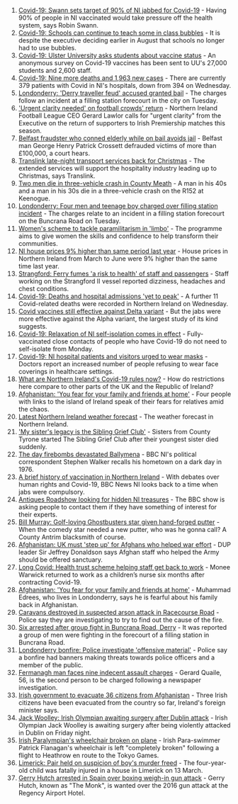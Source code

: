 1. [Covid-19: Swann sets target of 90% of NI jabbed for Covid-19](https://www.bbc.co.uk/news/uk-northern-ireland-58269477) - Having 90% of people in NI vaccinated would take pressure off the health system, says Robin Swann.
2. [Covid-19: Schools can continue to teach some in class bubbles](https://www.bbc.co.uk/news/uk-northern-ireland-58262835) - It is despite the executive deciding earlier in August that schools no longer had to use bubbles.
3. [Covid-19: Ulster University asks students about vaccine status](https://www.bbc.co.uk/news/uk-northern-ireland-58261413) - An anonymous survey on Covid-19 vaccines has been sent to UU's 27,000 students and 2,600 staff.
4. [Covid-19: Nine more deaths and 1,963 new cases](https://www.bbc.co.uk/news/uk-northern-ireland-58272003) - There are currently 379 patients with Covid in NI's hospitals, down from 394 on Wednesday.
5. [Londonderry: 'Derry traveller feud' accused granted bail](https://www.bbc.co.uk/news/uk-northern-ireland-foyle-west-58273879) - The charges follow an incident at a filling station forecourt in the city on Tuesday.
6. ['Urgent clarity needed' on football crowds' return](https://www.bbc.co.uk/sport/football/58267160) - Northern Ireland Football League CEO Gerard Lawlor calls for "urgent clarity" from the Executive on the return of supporters to Irish Premiership matches this season.
7. [Belfast fraudster who conned elderly while on bail avoids jail](https://www.bbc.co.uk/news/uk-northern-ireland-58272044) - Belfast man George Henry Patrick Crossett defrauded victims of more than £100,000, a court hears.
8. [Translink late-night transport services back for Christmas](https://www.bbc.co.uk/news/uk-northern-ireland-58267784) - The extended services will support the hospitality industry leading up to Christmas, says Translink.
9. [Two men die in three-vehicle crash in County Meath](https://www.bbc.co.uk/news/world-europe-58272004) - A man in his 40s and a man in his 30s die in a three-vehicle crash on the R152 at Keenogue.
10. [Londonderry: Four men and teenage boy charged over filling station incident](https://www.bbc.co.uk/news/uk-northern-ireland-foyle-west-58267715) - The charges relate to an incident in a filling station forecourt on the Buncrana Road on Tuesday.
11. [Women's scheme to tackle paramilitarism in 'limbo'](https://www.bbc.co.uk/news/uk-northern-ireland-58199884) - The programme aims to give women the skills and confidence to help transform their communities.
12. [NI house prices 9% higher than same period last year](https://www.bbc.co.uk/news/uk-northern-ireland-58256311) - House prices in Northern Ireland from March to June were 9% higher than the same time last year.
13. [Strangford: Ferry fumes 'a risk to health' of staff and passengers](https://www.bbc.co.uk/news/uk-northern-ireland-58257165) - Staff working on the Strangford II vessel reported dizziness, headaches and chest conditions.
14. [Covid-19: Deaths and hospital admissions 'yet to peak'](https://www.bbc.co.uk/news/uk-northern-ireland-58262657) - A further 11 Covid-related deaths were recorded in Northern Ireland on Wednesday.
15. [Covid vaccines still effective against Delta variant](https://www.bbc.co.uk/news/health-58257863) - But the jabs were more effective against the Alpha variant, the largest study of its kind suggests.
16. [Covid-19: Relaxation of NI self-isolation comes in effect](https://www.bbc.co.uk/news/uk-northern-ireland-58205347) - Fully-vaccinated close contacts of people who have Covid-19 do not need to self-isolate from Monday.
17. [Covid-19: NI hospital patients and visitors urged to wear masks](https://www.bbc.co.uk/news/uk-northern-ireland-58222366) - Doctors report an increased number of people refusing to wear face coverings in healthcare settings.
18. [What are Northern Ireland's Covid-19 rules now?](https://www.bbc.co.uk/news/uk-northern-ireland-58175159) - How do restrictions here compare to other parts of the UK and the Republic of Ireland?
19. [Afghanistan: 'You fear for your family and friends at home'](https://www.bbc.co.uk/news/uk-northern-ireland-58241343) - Four people with links to the island of Ireland speak of their fears for relatives amid the chaos.
20. [Latest Northern Ireland weather forecast](https://www.bbc.co.uk/news/uk-northern-ireland-26018439) - The weather forecast in Northern Ireland.
21. ['My sister's legacy is the Sibling Grief Club'](https://www.bbc.co.uk/news/uk-northern-ireland-58175239) - Sisters from County Tyrone started The Sibling Grief Club after their youngest sister died suddenly.
22. [The day firebombs devastated Ballymena](https://www.bbc.co.uk/news/uk-northern-ireland-58171539) - BBC NI's political correspondent Stephen Walker recalls his hometown on a dark day in 1976.
23. [A brief history of vaccination in Northern Ireland](https://www.bbc.co.uk/news/uk-northern-ireland-58086919) - With debates over human rights and Covid-19, BBC News NI looks back to a time when jabs were compulsory.
24. [Antiques Roadshow looking for hidden NI treasures](https://www.bbc.co.uk/news/uk-northern-ireland-58161934) - The BBC show is asking people to contact them if they have something of interest for their experts.
25. [Bill Murray: Golf-loving Ghostbusters star given hand-forged putter](https://www.bbc.co.uk/news/uk-northern-ireland-58263907) - When the comedy star needed a new putter, who was he gonna call? A County Antrim blacksmith of course.
26. [Afghanistan: UK must 'step up' for Afghans who helped war effort](https://www.bbc.co.uk/news/uk-northern-ireland-58258473) - DUP leader Sir Jeffrey Donaldson says Afghan staff who helped the Army should be offered sanctuary.
27. [Long Covid: Health trust scheme helping staff get back to work](https://www.bbc.co.uk/news/uk-northern-ireland-58245536) - Monee Warwick returned to work as a children’s nurse six months after contracting Covid-19.
28. [Afghanistan: 'You fear for your family and friends at home'](https://www.bbc.co.uk/news/uk-northern-ireland-58245538) - Muhammad Edrees, who lives in Londonderry, says he is fearful about his family back in Afghanistan.
29. [Caravans destroyed in suspected arson attack in Racecourse Road](https://www.bbc.co.uk/news/uk-northern-ireland-foyle-west-58262052) - Police say they are investigating to try to find out the cause of the fire.
30. [Six arrested after group fight in Buncrana Road, Derry](https://www.bbc.co.uk/news/uk-northern-ireland-foyle-west-58249077) - It was reported a group of men were fighting in the forecourt of a filling station in Buncrana Road.
31. [Londonderry bonfire: Police investigate 'offensive material'](https://www.bbc.co.uk/news/uk-northern-ireland-foyle-west-58228130) - Police say a bonfire had banners making threats towards police officers and a member of the public.
32. [Fermanagh man faces nine indecent assault charges](https://www.bbc.co.uk/news/uk-northern-ireland-58229670) - Gerard Quaile, 56, is the second person to be charged following a newspaper investigation.
33. [Irish government to evacuate 36 citizens from Afghanistan](https://www.bbc.co.uk/news/world-europe-58269484) - Three Irish citizens have been evacuated from the country so far, Ireland's foreign minister says.
34. [Jack Woolley: Irish Olympian awaiting surgery after Dublin attack](https://www.bbc.co.uk/sport/taekwondo/58216169) - Irish Olympian Jack Woolley is awaiting surgery after being violently attacked in Dublin on Friday night.
35. [Irish Paralympian's wheelchair broken on plane](https://www.bbc.co.uk/sport/disability-sport/58214675) - Irish Para-swimmer Patrick Flanagan's wheelchair is left "completely broken" following a flight to Heathrow en route to the Tokyo Games.
36. [Limerick: Pair held on suspicion of boy's murder freed](https://www.bbc.co.uk/news/world-europe-58205640) - The four-year-old child was fatally injured in a house in Limerick on 13 March.
37. [Gerry Hutch arrested in Spain over boxing weigh-in gun attack](https://www.bbc.co.uk/news/world-europe-58195768) - Gerry Hutch, known as "The Monk", is wanted over the 2016 gun attack at the Regency Airport Hotel.
